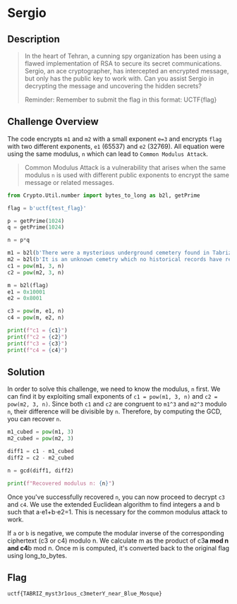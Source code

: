 # Sergio
## Description
> In the heart of Tehran, a cunning spy organization has been using a flawed implementation of RSA to secure its secret communications. Sergio, an ace cryptographer, has intercepted an encrypted message, but only has the public key to work with. Can you assist Sergio in decrypting the message and uncovering the hidden secrets?
>
> Reminder: Remember to submit the flag in this format: UCTF{flag}

## Challenge Overview

The code encrypts `m1` and `m2` with a small exponent `e=3` and encrypts `flag` with two different exponents, `e1` (65537) and `e2` (32769). All equation were using the same modulus, `n` which can lead to `Common Modulus Attack`. 

> Common Modulus Attack is a vulnerability that arises when the same modulus `n` is used with different public exponents to encrypt the same message or related messages. 

```py
from Crypto.Util.number import bytes_to_long as b2l, getPrime

flag = b'uctf{test_flag}'

p = getPrime(1024)
q = getPrime(1024)

n = p*q

m1 = b2l(b'There were a mysterious underground cemetery found in Tabriz about 10 years ago near Blue Mosque while worker were digging in nearby locations')
m2 = b2l(b'It is an unknown cemetry which no historical records have registered it so far and it still remains a mystery for everyone. Can you help recover the secrets behind it?')
c1 = pow(m1, 3, n)
c2 = pow(m2, 3, n)

m = b2l(flag)
e1 = 0x10001
e2 = 0x8001

c3 = pow(m, e1, n)
c4 = pow(m, e2, n)

print(f"c1 = {c1}")
print(f"c2 = {c2}")
print(f"c3 = {c3}")
print(f"c4 = {c4}")
```

## Solution
In order to solve this challenge, we need to know the modulus, `n` first. We can find it by exploiting small exponents of `c1 = pow(m1, 3, n)` and `c2 = pow(m2, 3, n)`. Since both `c1` and `c2` are congruent to `m1^3` and `m2^3` modulo `n`, their difference will be divisible by `n`. Therefore, by computing the GCD, you can recover `n`.

```py
m1_cubed = pow(m1, 3)
m2_cubed = pow(m2, 3)

diff1 = c1 - m1_cubed
diff2 = c2 - m2_cubed

n = gcd(diff1, diff2)

print(f"Recovered modulus n: {n}")
```

Once you've successfully recovered `n`, you can now proceed to decrypt `c3` and `c4`.  We use the extended Euclidean algorithm to find integers a and b such that a⋅e1+b⋅e2=1. This is necessary for the common modulus attack to work.

If `a` or `b` is negative, we compute the modular inverse of the corresponding ciphertext (c3 or c4) modulo n. We calculate m as the product of c3**a mod n and c4**b mod n. Once m is computed, it's converted back to the original flag using long_to_bytes.

## Flag
```
uctf{TABRIZ_myst3r1ous_c3meterY_near_Blue_Mosque}
```
